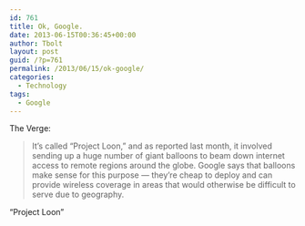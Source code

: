 ```yaml
---
id: 761
title: Ok, Google.
date: 2013-06-15T00:36:45+00:00
author: Tbolt
layout: post
guid: /?p=761
permalink: /2013/06/15/ok-google/
categories:
  - Technology
tags:
  - Google
---
```

The Verge:

> It&#8217;s called &#8220;Project Loon,&#8221; and as reported last month, it involved sending up a huge number of giant balloons to beam down internet access to remote regions around the globe. Google says that balloons make sense for this purpose — they&#8217;re cheap to deploy and can provide wireless coverage in areas that would otherwise be difficult to serve due to geography.

&#8220;Project Loon&#8221;
